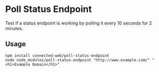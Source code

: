 # Poll Status Endpoint
Test if a status endpoint is working by polling it every 10 seconds for 2 minutes.

## Usage

```
npm install connected-web/poll-status-endpoint
node node_modules/poll-status-endpoint "http://www.example.com/" "<h1>Example Domain</h1>"
```
